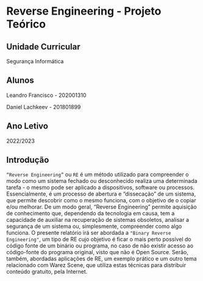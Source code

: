 # Reverse Engineering - Projeto Teórico

## Unidade Curricular

Segurança Informática

## Alunos

Leandro Francisco - 202001310

Daniel Lachkeev - 201801899

## Ano Letivo

2022/2023

## Introdução

`“Reverse Engineering”` ou `RE` é um método utilizado para compreender o modo como um sistema fechado ou desconhecido realiza uma determinada tarefa - o mesmo pode ser aplicado a dispositivos, software ou processos.
Essencialmente, é um processo de abertura e “dissecação” de um sistema, que permite descobrir como o mesmo funciona, com o objetivo de o copiar e/ou melhorar.
De um modo geral, “Reverse Engineering” permite aquisição de conhecimento que, dependendo da tecnologia em causa, tem a capacidade de auxiliar na recuperação de sistemas obsoletos, analisar a segurança de um sistema ou, simplesmente, compreender como algo funciona.
O presente relatório irá ser abordada a `"Binary Reverse Engineering"`, um tipo de RE cujo objetivo é ficar o mais perto possível do código fonte de um binário ou programa, no caso de não existir acesso ao código-fonte do programa original, visto que não é Open Source.
Serão, também, abordadas aplicações de RE, um exemplo prático e um outro tema relacionado com Warez Scene, que utiliza estas técnicas para distribuir conteúdo gratuito, pela Internet.


